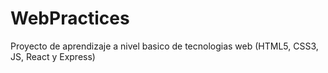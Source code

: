 # WebPractices
Proyecto de aprendizaje a nivel basico de tecnologias web (HTML5, CSS3, JS, React y Express)
